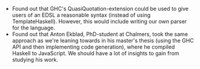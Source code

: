 * Found out that GHC's QuasiQuotation-extension could be used to give users of an EDSL a reasonable syntax (instead of using TemplateHaskell). However, this would include writing our own parser for the language.
* Found out that Anton Ekblad, PhD-student at Chalmers, took the same approach as we're leaning towards in his master's thesis (using the GHC API and then implementing code generation), where he compiled Haskell to JavaScript. We should have a lot of insights to gain from studying his work.